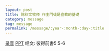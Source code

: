 ```yaml
---
layout: post
title: 陈钦文牧师 作主門徒是宣教的基礎
category: message
tag: message
permalink: /message/:year-:month-:day-:title
---
```


[录音]() [PPT]() 经文: 彼得前書5:5-6 

